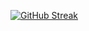 [![GitHub Streak](http://github-readme-streak-stats.herokuapp.com?user=IonutCristian95&theme=tokyonight&hide_border=true&date_format=j%20M%5B%20Y%5D)](https://git.io/streak-stats)
